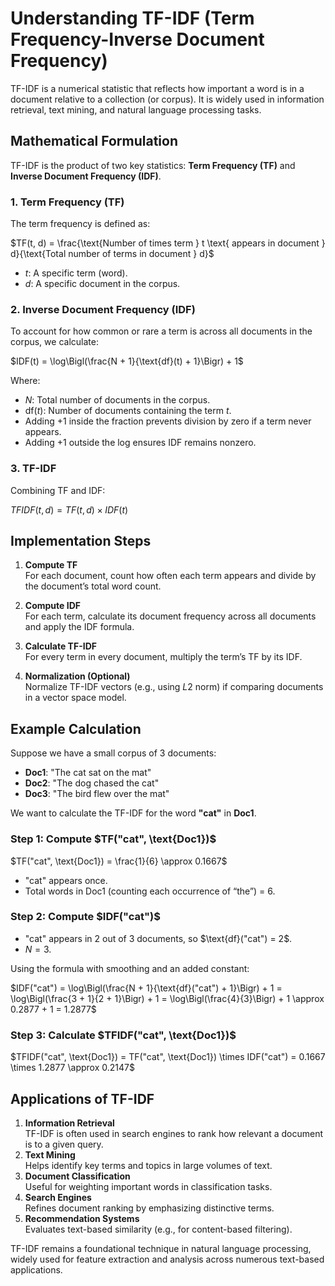 # Understanding TF-IDF (Term Frequency-Inverse Document Frequency)

TF-IDF is a numerical statistic that reflects how important a word is in a document relative to a collection (or corpus). It is widely used in information retrieval, text mining, and natural language processing tasks.

## Mathematical Formulation

TF-IDF is the product of two key statistics: **Term Frequency (TF)** and **Inverse Document Frequency (IDF)**.

### 1. Term Frequency (TF)

The term frequency is defined as:

$TF(t, d) = \frac{\text{Number of times term } t \text{ appears in document } d}{\text{Total number of terms in document } d}$

- $t$: A specific term (word).
- $d$: A specific document in the corpus.

### 2. Inverse Document Frequency (IDF)

To account for how common or rare a term is across all documents in the corpus, we calculate:

$IDF(t) = \log\Bigl(\frac{N + 1}{\text{df}(t) + 1}\Bigr) + 1$

Where:

- $N$: Total number of documents in the corpus.
- $\text{df}(t)$: Number of documents containing the term $t$.
- Adding $+1$ inside the fraction prevents division by zero if a term never appears.
- Adding $+1$ outside the log ensures IDF remains nonzero.

### 3. TF-IDF

Combining TF and IDF:

$TFIDF(t, d) = TF(t, d) \times IDF(t)$

## Implementation Steps

1. **Compute TF**  
   For each document, count how often each term appears and divide by the document’s total word count.

2. **Compute IDF**  
   For each term, calculate its document frequency across all documents and apply the IDF formula.

3. **Calculate TF-IDF**  
   For every term in every document, multiply the term’s TF by its IDF.

4. **Normalization (Optional)**  
   Normalize TF-IDF vectors (e.g., using $L2$ norm) if comparing documents in a vector space model.

## Example Calculation

Suppose we have a small corpus of 3 documents:

- **Doc1**: "The cat sat on the mat"  
- **Doc2**: "The dog chased the cat"  
- **Doc3**: "The bird flew over the mat"

We want to calculate the TF-IDF for the word **"cat"** in **Doc1**.

### Step 1: Compute $TF("cat", \text{Doc1})$

$TF("cat", \text{Doc1}) = \frac{1}{6} \approx 0.1667$

- "cat" appears once.
- Total words in Doc1 (counting each occurrence of “the”) = 6.

### Step 2: Compute $IDF("cat")$

- "cat" appears in 2 out of 3 documents, so $\text{df}("cat") = 2$.
- $N = 3$.

Using the formula with smoothing and an added constant:

$IDF("cat") = \log\Bigl(\frac{N + 1}{\text{df}("cat") + 1}\Bigr) + 1 = \log\Bigl(\frac{3 + 1}{2 + 1}\Bigr) + 1 = \log\Bigl(\frac{4}{3}\Bigr) + 1 \approx 0.2877 + 1 = 1.2877$

### Step 3: Calculate $TFIDF("cat", \text{Doc1})$

$TFIDF("cat", \text{Doc1}) = TF("cat", \text{Doc1}) \times IDF("cat") = 0.1667 \times 1.2877 \approx 0.2147$

## Applications of TF-IDF

1. **Information Retrieval**  
   TF-IDF is often used in search engines to rank how relevant a document is to a given query.
2. **Text Mining**  
   Helps identify key terms and topics in large volumes of text.
3. **Document Classification**  
   Useful for weighting important words in classification tasks.
4. **Search Engines**  
   Refines document ranking by emphasizing distinctive terms.
5. **Recommendation Systems**  
   Evaluates text-based similarity (e.g., for content-based filtering).

TF-IDF remains a foundational technique in natural language processing, widely used for feature extraction and analysis across numerous text-based applications.
